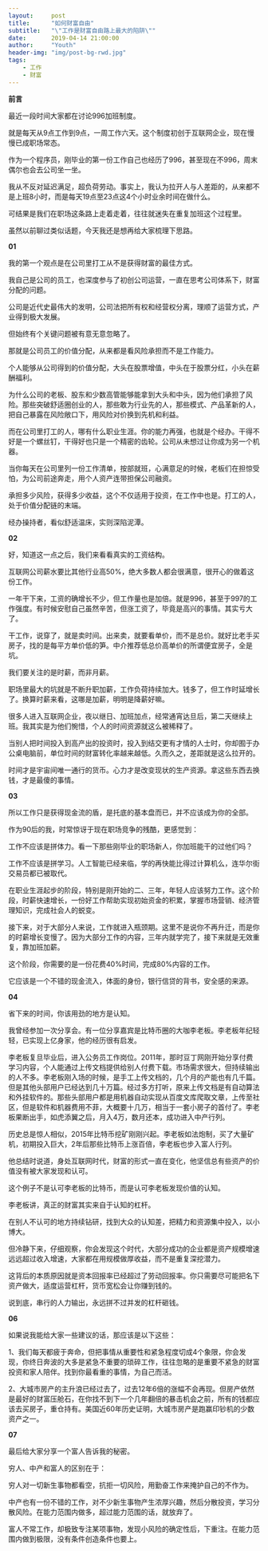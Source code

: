 ```yaml
---
layout:     post
title:      "如何财富自由"
subtitle:   "\"工作是财富自由路上最大的陷阱\""  
date:       2019-04-14 21:00:00
author:     "Youth"
header-img: "img/post-bg-rwd.jpg"
tags:
    - 工作
    - 财富
---
```


**前言**

最近一段时间大家都在讨论996加班制度。

就是每天从9点工作到9点，一周工作六天。这个制度初创于互联网企业，现在慢慢已成职场常态。

作为一个程序员，刚毕业的第一份工作自己也经历了996，甚至现在不996，周末偶尔也会去公司坐一坐。

我从不反对延迟满足，超负荷劳动。事实上，我认为拉开人与人差距的，从来都不是上班8小时，而是每天19点至23点这4个小时业余时间在做什么。

可结果是我们在职场这条路上走着走着，往往就迷失在重复加班这个过程里。

虽然以前聊过类似话题，今天我还是想再给大家梳理下思路。


**01**

我的第一个观点是在公司里打工从不是获得财富的最佳方式。

我自己是公司的员工，也深度参与了初创公司运营，一直在思考公司体系下，财富分配的问题。

公司是近代史最伟大的发明，公司法把所有权和经营权分离，理顺了运营方式，产业得到极大发展。

但始终有个关键问题被有意无意忽略了。

那就是公司员工的价值分配，从来都是看风险承担而不是工作能力。

个人能够从公司得到的价值分配，大头在股票增值，中头在于股票分红，小头在薪酬福利。

为什么公司的老板、股东和少数高管能够能拿到大头和中头，因为他们承担了风险。那些突破舒适圈创业的人，那些敢为行业先的人，那些模式、产品革新的人，把自己暴露在风险敞口下，用风险对价换到先机和利益。

而在公司里打工的人，哪有什么职业生涯。你的能力再强，也就是个经办。干得不好是一个螺丝钉，干得好也只是一个精密的齿轮。公司从未想过让你成为另一个机器。

当你每天在公司里列一份工作清单，按部就班，心满意足的时候，老板们在担惊受怕，为公司前途奔走，用个人资产连带担保公司融资。

承担多少风险，获得多少收益，这个不仅适用于投资，在工作中也是。打工的人，处于价值分配链的末端。

经办操持者，看似舒适温床，实则深陷泥潭。


**02**

好，知道这一点之后，我们来看看真实的工资结构。

互联网公司薪水要比其他行业高50%，绝大多数人都会很满意，很开心的做着这份工作。

一年干下来，工资的确增长不少，但工作量也是加倍。就是996，甚至于997的工作强度。有时候安慰自己虽然辛苦，但涨工资了，毕竟是高兴的事情。其实亏大了。

干工作，说穿了，就是卖时间。出来卖，就要看单价，而不是总价。就好比老手买房子，找的是每平方单价低的笋。中介推荐低总价高单价的所谓便宜房子，全是坑。

我们要关注的是时薪，而非月薪。

职场里最大的坑就是不断升职加薪，工作负荷持续加大。钱多了，但工作时延增长了。换算时薪来看，这哪是加薪，明明是降薪好嘛。

很多人进入互联网企业，夜以继日、加班加点，经常通宵达旦后，第二天继续上班。我其实是为他们惋惜，个人的时间资源就这么被稀释了。

当别人把时间投入到高产出的投资时，投入到结交更有才情的人士时，你却囿于办公桌电脑前，单位时间的财富转化率越来越低。久而久之，差距就是这么拉开的。

时间才是宇宙间唯一通行的货币。心力才是改变现状的生产资源。拿这些东西去换钱，才是最傻的事情。


**03**

所以工作只是获得现金流的盾，是托底的基本盘而已，并不应该成为你的全部。

作为90后的我，时常惊讶于现在职场竞争的残酷，更感觉到：

工作不应该是拼体力。看一下那些刚毕业的职场新人，你加班能干的过他们吗？

工作不应该是拼学习。人工智能已经来临，学的再快能比得过计算机么，连华尔街交易员都已被取代。

在职业生涯起步的阶段，特别是刚开始的二、三年，年轻人应该努力工作。这个阶段，时薪快速增长，一份好工作帮助实现初始资金的积累，掌握市场营销、经济管理知识，完成社会人的蜕变。

接下来，对于大部分人来说，工作就进入瓶颈期。这里不是说你不再升迁，而是你的时薪增长变慢了。因为大部分工作的内容，三年内就学完了，接下来就是无效重复，靠加班加薪。

这个阶段，你需要的是一份花费40%时间，完成80%内容的工作。

它应该是一个不错的现金流入，体面的身份，银行信贷的背书，安全感的来源。



**04**

省下来的时间，你该用劲的地方是认知。

我曾经参加一次分享会。有一位分享嘉宾是比特币圈的大咖李老板。李老板年纪轻轻，已实现上亿身家，他的经历很有启发。

李老板复旦毕业后，进入公务员工作岗位。2011年，那时豆丁网刚开始分享付费学习内容，个人能通过上传文档提供给别人付费下载。市场需求很大，但持续输出的人不多。李老板刚入场的时候，是手工上传文档的，几个月的产能也有几千篇。但是其他头部用户已经达到几十万篇。经过多方打听，原来上传文档是有自动算法和外挂软件的。那些头部用户都是用机器自动实现从百度文库爬取文章，上传至社区，但是软件和机器费用不菲，大概要十几万，相当于一套小房子的首付了。李老板果断出手，如虎添翼之后，月入4万，数月还本，成功进入中产行列。

历史总是惊人相似，2015年比特币挖矿刚刚兴起。李老板如法炮制，买了大量矿机，初期投入巨大，2年后那些比特币上涨百倍，李老板也步入富人行列。

他总结时说道，身处互联网时代，财富的形式一直在变化，他坚信总有些资产的价值没有被大家发现和认可。

这个例子不是认可李老板的比特币，而是认可李老板发现价值的认知。

李老板讲，真正的财富其实来自于认知的杠杆。

在别人不认可的地方持续钻研，找到大众的认知差，把精力和资源集中投入，以小博大。


但冷静下来，仔细观察，你会发现这个时代，大部分成功的企业都是资产规模增速远远超过收入增速，大家都在用规模做厚收益，而不是重复深挖潜力。

这背后的本质原因就是资本回报率已经超过了劳动回报率。你只需要尽可能把名下资产做大，适度运营杠杆，货币宽松会让你赚到钱的。

说到底，串行的人力输出，永远拼不过并发的杠杆砸钱。



**06**

如果说我能给大家一些建议的话，那应该是以下这些：

1、我们每天都疲于奔命，但把事情从重要性和紧急程度切成4个象限，你会发现，你终日奔波的大多是紧急不重要的琐碎工作，往往忽略的是重要不紧急的财富投资和家人陪伴。找到你最看重的事情，为自己而活。

2、大城市房产的主升浪已经过去了，过去12年6倍的涨幅不会再现。但房产依然是最好的财富压舱石，在你找不到下一个几年翻倍的暴击机会之前，所有的钱都应该去买房子，重仓持有。美国近60年历史证明，大城市房产是跑赢印钞机的少数资产之一。



**07**

最后给大家分享一个富人告诉我的秘密。

穷人、中产和富人的区别在于：

穷人对一切新生事物都看空，抗拒一切风险，用勤奋工作来掩护自己的不作为。

中产也有一份不错的工作，对不少新生事物产生浓厚兴趣，然后分散投资，学习分散风险。在能力范围内做多，超过能力范围的话，就放弃了。

富人不常工作，却极致专注某项事物，发现小风险的确定性后，下重注。在能力范围内做到极限，没有条件创造条件也要上。
